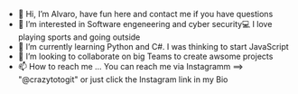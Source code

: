 - 👋 Hi, I’m Alvaro, have fun here and contact me if you have questions
- 👀 I’m interested in Software engeneering and cyber security💻 I love playing sports and going outside
- 🌱 I’m currently learning Python and C#. I was thinking to start JavaScript
- 💞️ I’m looking to collaborate on big Teams to create awsome projects
- 📫 How to reach me ... You can reach me via Instagramm ==> "@crazytotogit" or just click the Instagram link in my Bio


<!---
CrazyToto/CrazyToto is a ✨ special ✨ repository because its `README.md` (this file) appears on your GitHub profile.
You can click the Preview link to take a look at your changes.
--->
